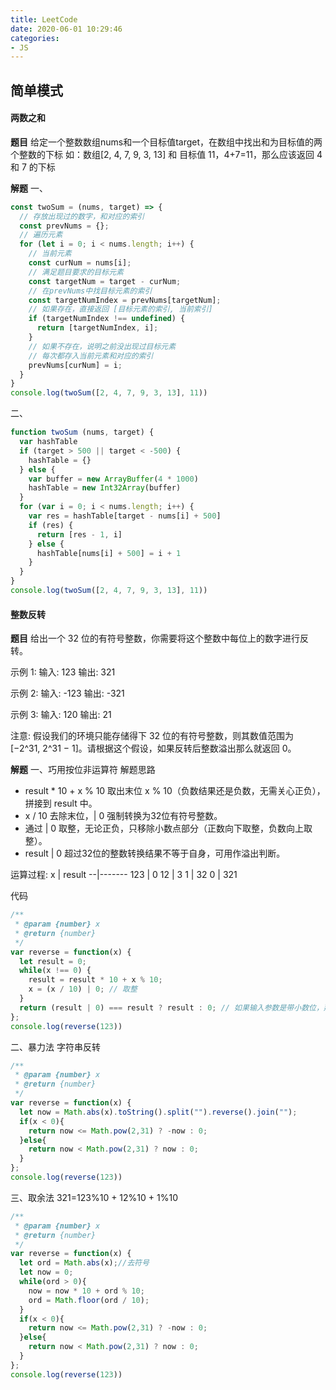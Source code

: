 ```yaml
---
title: LeetCode
date: 2020-06-01 10:29:46
categories:
- JS
---
```


## 简单模式


#### 两数之和

**题目**
给定一个整数数组nums和一个目标值target，在数组中找出和为目标值的两个整数的下标
如：数组[2, 4, 7, 9, 3, 13] 和 目标值 11，4+7=11，那么应该返回 4 和 7 的下标


**解题**
一、
```javascript
const twoSum = (nums, target) => {
  // 存放出现过的数字，和对应的索引
  const prevNums = {};                         
  // 遍历元素
  for (let i = 0; i < nums.length; i++) {      
    // 当前元素
    const curNum = nums[i];                    
    // 满足题目要求的目标元素
    const targetNum = target - curNum;         
    // 在prevNums中找目标元素的索引
    const targetNumIndex = prevNums[targetNum];
    // 如果存在，直接返回 [目标元素的索引, 当前索引]
    if (targetNumIndex !== undefined) {        
      return [targetNumIndex, i];             
    }                                     
    // 如果不存在，说明之前没出现过目标元素
    // 每次都存入当前元素和对应的索引
    prevNums[curNum] = i;                      
  }
}
console.log(twoSum([2, 4, 7, 9, 3, 13], 11))
```
二、
```javascript
function twoSum (nums, target) {
  var hashTable
  if (target > 500 || target < -500) {
    hashTable = {}
  } else {
    var buffer = new ArrayBuffer(4 * 1000)
    hashTable = new Int32Array(buffer)
  }
  for (var i = 0; i < nums.length; i++) {
    var res = hashTable[target - nums[i] + 500]
    if (res) {
      return [res - 1, i]
    } else {
      hashTable[nums[i] + 500] = i + 1
    }
  }
}
console.log(twoSum([2, 4, 7, 9, 3, 13], 11))
```


#### 整数反转
**题目**
给出一个 32 位的有符号整数，你需要将这个整数中每位上的数字进行反转。

示例 1:
输入: 123
输出: 321

示例 2:
输入: -123
输出: -321

示例 3:
输入: 120
输出: 21

注意:
假设我们的环境只能存储得下 32 位的有符号整数，则其数值范围为 [−2^31, 2^31 − 1]。请根据这个假设，如果反转后整数溢出那么就返回 0。

**解题**
一、巧用按位非运算符
解题思路
* result * 10 + x % 10 取出末位 x % 10（负数结果还是负数，无需关心正负），拼接到 result 中。
* x / 10 去除末位，| 0 强制转换为32位有符号整数。
* 通过 | 0 取整，无论正负，只移除小数点部分（正数向下取整，负数向上取整）。
* result | 0 超过32位的整数转换结果不等于自身，可用作溢出判断。

运算过程:
x | result
--|-------
123 | 0
12 | 3
1 | 32
0 | 321

代码
```javascript
/**
 * @param {number} x
 * @return {number}
 */
var reverse = function(x) {
  let result = 0;
  while(x !== 0) {
    result = result * 10 + x % 10;
    x = (x / 10) | 0; // 取整
  }
  return (result | 0) === result ? result : 0; // 如果输入参数是带小数位，那么返回 0
};
console.log(reverse(123))
```
二、暴力法 字符串反转
```javascript
/**
 * @param {number} x
 * @return {number}
 */
var reverse = function(x) {
  let now = Math.abs(x).toString().split("").reverse().join("");
  if(x < 0){
    return now <= Math.pow(2,31) ? -now : 0;
  }else{
    return now < Math.pow(2,31) ? now : 0;
  }
};
console.log(reverse(123))
```

三、取余法 321=123%10 + 12%10 + 1%10
```javascript
/**
 * @param {number} x
 * @return {number}
 */
var reverse = function(x) {
  let ord = Math.abs(x);//去符号
  let now = 0;
  while(ord > 0){
    now = now * 10 + ord % 10;
    ord = Math.floor(ord / 10);
  }
  if(x < 0){
    return now <= Math.pow(2,31) ? -now : 0;
  }else{
    return now < Math.pow(2,31) ? now : 0;
  }
};
console.log(reverse(123))
```
